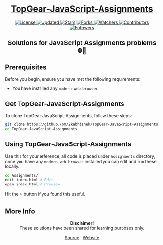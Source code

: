 <div align="center">

<h1><a href="https://2kabhishek.github.io/TopGear-JavaScript-Assignments">TopGear-JavaScript-Assignments</a></h1>

<a href="https://github.com/2KAbhishek/TopGear-JavaScript-Assignments/blob/master/LICENSE">
<img alt="License" src="https://img.shields.io/github/license/2kabhishek/TopGear-JavaScript-Assignments?style=plastic&color=white&label=License"> </a>

<a href="https://github.com/2KAbhishek/TopGear-JavaScript-Assignments/pulse">
<img alt="Updated" src="https://img.shields.io/github/last-commit/2kabhishek/TopGear-JavaScript-Assignments?style=plastic&color=e30724&label=Updated"> </a>

<a href="https://github.com/2KAbhishek/TopGear-JavaScript-Assignments/stargazers">
<img alt="Stars" src="https://img.shields.io/github/stars/2kabhishek/TopGear-JavaScript-Assignments?style=plastic&color=00d451&label=Stars"></a>

<a href="https://github.com/2KAbhishek/TopGear-JavaScript-Assignments/network/members">
<img alt="Forks" src="https://img.shields.io/github/forks/2kabhishek/TopGear-JavaScript-Assignments?style=plastic&color=1688f0&label=Forks"> </a>

<a href="https://github.com/2KAbhishek/TopGear-JavaScript-Assignments/watchers">
<img alt="Watchers" src="https://img.shields.io/github/watchers/2kabhishek/TopGear-JavaScript-Assignments?style=plastic&color=ff5500&label=Watchers"> </a>

<a href="https://github.com/2KAbhishek/TopGear-JavaScript-Assignments/graphs/contributors">
<img alt="Contributors" src="https://img.shields.io/github/contributors/2kabhishek/TopGear-JavaScript-Assignments?style=plastic&color=f0f&label=Contributors"> </a>

<a href="https://github.com/2KAbhishek?tab=followers">
<img alt="Followers" src="https://img.shields.io/github/followers/2kabhishek?color=222&style=plastic&label=Followers"> </a>

<h2>Solutions for JavaScript Assignments problems 🌐📃</h2>

</div>

## Prerequisites

Before you begin, ensure you have met the following requirements:

- You have installed any `modern web browser`

## Get TopGear-JavaScript-Assignments

To clone TopGear-JavaScript-Assignments, follow these steps:

```bash
git clone https://github.com/2kabhishek/TopGear-JavaScript-Assignments
cd TopGear-JavaScript-Assignments
```

## Using TopGear-JavaScript-Assignments

Use this for your reference, all code is placed under `Assignments` directory, once you have any `modern web browser` installed you can edit and run these locally.

```bash
cd Assignments/
edit index.html # Edit
open index.html # Preview
```

Hit the ⭐ button if you found this useful.

## More Info

<div align="center">

<strong>Disclaimer!</strong><br>
These solutions have been shared for learning purposes only. <br>

<a href="https://github.com/2KAbhishek/TopGear-JavaScript-Assignments">Source</a> |
<a href="https://2kabhishek.github.io/TopGear-JavaScript-Assignments">Website</a>

</div>
